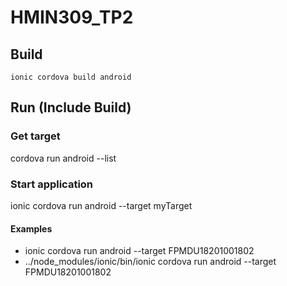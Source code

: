 # HMIN309_TP2

## Build

``` shell
ionic cordova build android
```

## Run (Include Build)

### Get target
<ionic> cordova run android --list

### Start application
ionic cordova run android --target myTarget

#### Examples
+ ionic cordova run android --target FPMDU18201001802  
+ ../node_modules/ionic/bin/ionic cordova run android --target FPMDU18201001802
